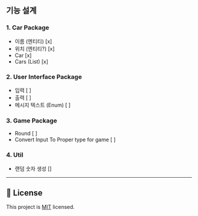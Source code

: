 ## 기능 설계

### 1. Car Package

- 이름 (엔티티) [x]
- 위치 (엔티티?) [x]
- Car         [x]
- Cars (List) [x]

### 2. User Interface Package

- 입력 [ ]
- 출력 [ ]
- 메시지 텍스트 (Enum) [ ]

### 3. Game Package

- Round [ ]
- Convert Input To Proper type for game [ ]

### 4. Util

- 랜덤 숫자 생성 []

---

## 📝 License

This project is [MIT](https://github.com/woowacourse/java-racingcar-precourse/blob/master/LICENSE) licensed.
